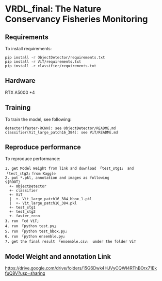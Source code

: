 # VRDL_final: The Nature Conservancy Fisheries Monitoring

## Requirements

To install requirements:

```setup
pip install -r ObjectDetector/requirements.txt
pip install -r ViT/requirements.txt
pip install -r classifier/requirements.txt
```

## Hardware

RTX A5000 *4

## Training

To train the model, see following:

```
detector(faster-RCNN): see ObjectDetector/README.md
classifier(Vit_large_patch16_384): see ViT/README.md
```

## Reproduce performance
To reproduce performance:

```
1. get Model Weight from link and download 「test_stg1」 and 「test_stg2」from Kaggle
2. put *.pkl, annotation and images as following
${ROOT}
  +- ObjectDetector
  +- classifier
  +- ViT
  |  +- Vit_large_patch16_384_bbox_1.pkl
  |  +- Vit_large_patch16_384.pkl
  +- test_stg1
  +- test_stg2
  +- faster_rcnn
3. run 「cd ViT」
4. run 「python test.py」
5. run 「python test_bbox.py」
6. run 「python ensemble.py」
7. get the final result 「ensemble.csv」 under the folder ViT
```
## Model Weight and annotation Link
https://drive.google.com/drive/folders/15G6Dwk4HJVyCQWI4RThBOrx71EkfuQ8V?usp=sharing
